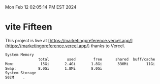 Mon Feb 12 02:05:14 PM EST 2024

# vite Fifteen


This project is live at [https://marketingpreference.vercel.app/](https://marketingpreference.vercel.app/) thanks to Vercel.

```bash
System Memory
               total        used        free      shared  buff/cache   available
Mem:            15Gi       2.4Gi       1.8Gi       330Mi        11Gi        12Gi
Swap:          8.0Gi       1.8Mi       8.0Gi
System Storage
502M	.
